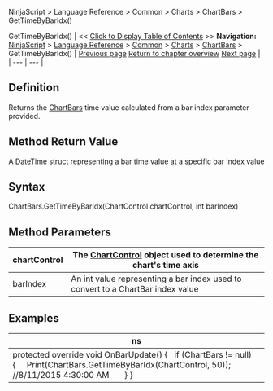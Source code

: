 ﻿
NinjaScript > Language Reference > Common > Charts > ChartBars > GetTimeByBarIdx()

GetTimeByBarIdx()
| << [Click to Display Table of Contents](chartbars_gettimebybaridx.md) >> **Navigation:**     [NinjaScript](ninjascript-1.md) > [Language Reference](language_reference_wip-1.md) > [Common](common-1.md) > [Charts](chart-1.md) > [ChartBars](chartbars-1.md) > GetTimeByBarIdx() | [Previous page](chartbars_getbaridxbyx-1.md) [Return to chapter overview](chartbars-1.md) [Next page](chartbars_panel-1.md) |
| --- | --- |
## Definition
Returns the [ChartBars](chartbars-1.md) time value calculated from a bar index parameter provided.
 
## Method Return Value
A [DateTime](https://msdn.microsoft.com/en-us/library/system.datetime(v=vs.110).aspx) struct representing a bar time value at a specific bar index value
## 
## Syntax
ChartBars.GetTimeByBarIdx(ChartControl chartControl, int barIndex)
## 
## Method Parameters
| chartControl | The [ChartControl](chartcontrol-1.md) object used to determine the chart's time axis |
| --- | --- |
| barIndex | An int value representing a bar index used to convert to a ChartBar index value |

## 
## 
## Examples
| ns |
| --- |
| protected override void OnBarUpdate() {    if (ChartBars != null)    {      Print(ChartBars.GetTimeByBarIdx(ChartControl, 50)); //8/11/2015 4:30:00 AM        } } |
